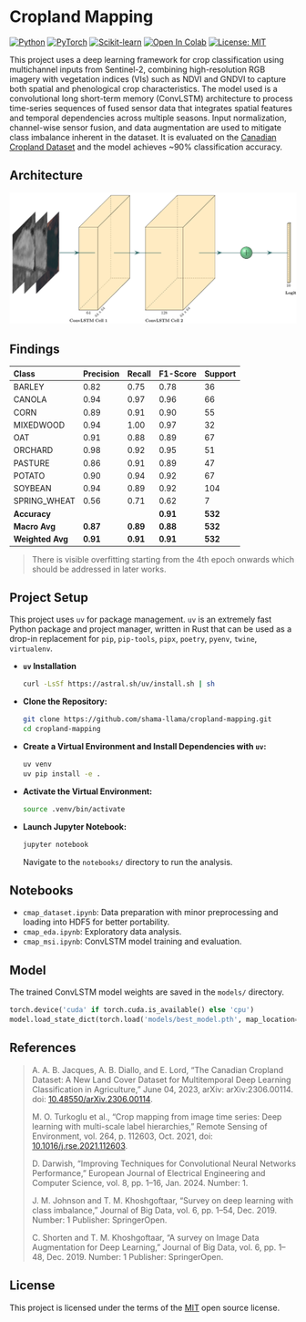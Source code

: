 # Cropland Mapping

[![Python](https://img.shields.io/badge/Python-3.12+-3776AB?logo=python&logoColor=white)](https://docs.python.org/3.12/)
[![PyTorch](https://img.shields.io/badge/PyTorch-2.7+-EE4C2C?logo=pytorch&logoColor=white)](https://docs.pytorch.org/docs/2.7/)
[![Scikit-learn](https://img.shields.io/badge/Scikit--learn-1.7+-F7931E?logo=scikit-learn&logoColor=white)](https://scikit-learn.org/stable/whats_new/v1.7.html)
[![Open In Colab](https://colab.research.google.com/assets/colab-badge.svg)](https://colab.research.google.com/github/shama-llama/cropland-mapping/blob/main/notebooks/cmap_msi.ipynb)
[![License: MIT](https://img.shields.io/badge/License-MIT-yellow.svg)](https://opensource.org/licenses/MIT)

This project uses a deep learning framework for crop classification using multichannel inputs from Sentinel-2, combining high-resolution RGB imagery with vegetation indices (VIs) such as NDVI and GNDVI to capture both spatial and phenological crop characteristics. The model used is a convolutional long short-term memory (ConvLSTM) architecture to process time-series sequences of fused sensor data that integrates spatial features and temporal dependencies across multiple seasons. Input normalization, channel-wise sensor fusion, and data augmentation are used to mitigate class imbalance inherent in the dataset. It is evaluated on the [Canadian Cropland Dataset](https://github.com/bioinfoUQAM/Canadian-cropland-dataset-github) and the model achieves ~90% classification accuracy.

## Architecture

![Model Architecture](/diagram/diagram.png)

## Findings

| Class | Precision | Recall | F1-Score | Support |
| :--- | :--- | :--- | :--- | :--- |
| BARLEY | 0.82 | 0.75 | 0.78 | 36 |
| CANOLA | 0.94 | 0.97 | 0.96 | 66 |
| CORN | 0.89 | 0.91 | 0.90 | 55 |
| MIXEDWOOD | 0.94 | 1.00 | 0.97 | 32 |
| OAT | 0.91 | 0.88 | 0.89 | 67 |
| ORCHARD | 0.98 | 0.92 | 0.95 | 51 |
| PASTURE | 0.86 | 0.91 | 0.89 | 47 |
| POTATO | 0.90 | 0.94 | 0.92 | 67 |
| SOYBEAN | 0.94 | 0.89 | 0.92 | 104 |
| SPRING_WHEAT | 0.56 | 0.71 | 0.62 | 7 |
| **Accuracy** | | | **0.91** | **532** |
| **Macro Avg** | **0.87** | **0.89** | **0.88** | **532** |
| **Weighted Avg** | **0.91** | **0.91** | **0.91** | **532** |

> There is visible overfitting starting from the 4th epoch onwards which should be addressed in later works.

## Project Setup

This project uses `uv` for package management. `uv` is an extremely fast Python package and project manager, written in Rust that can be used as a drop-in replacement for `pip`, `pip-tools`, `pipx`, `poetry`, `pyenv`, `twine`, `virtualenv`.

- **`uv` Installation**

    ```bash
    curl -LsSf https://astral.sh/uv/install.sh | sh
    ```

- **Clone the Repository:**

    ```bash
    git clone https://github.com/shama-llama/cropland-mapping.git
    cd cropland-mapping
    ```

- **Create a Virtual Environment and Install Dependencies with `uv`:**

    ```bash
    uv venv
    uv pip install -e .
    ```

- **Activate the Virtual Environment:**

    ```bash
    source .venv/bin/activate
    ```

- **Launch Jupyter Notebook:**

    ```bash
    jupyter notebook
    ```

    Navigate to the `notebooks/` directory to run the analysis.

## Notebooks

- `cmap_dataset.ipynb`: Data preparation with minor preprocessing and loading into HDF5 for better portability.
- `cmap_eda.ipynb`: Exploratory data analysis.
- `cmap_msi.ipynb`: ConvLSTM model training and evaluation.

## Model

The trained ConvLSTM model weights are saved in the `models/` directory.

```python
torch.device('cuda' if torch.cuda.is_available() else 'cpu')
model.load_state_dict(torch.load('models/best_model.pth', map_location=device))
```

## References

> A. A. B. Jacques, A. B. Diallo, and E. Lord, “The Canadian Cropland Dataset: A New Land Cover Dataset for Multitemporal Deep Learning Classification in Agriculture,” June 04, 2023, arXiv: arXiv:2306.00114. doi: [10.48550/arXiv.2306.00114](https://doi.org/10.48550/arXiv.2306.00114).
>
> M. O. Turkoglu et al., “Crop mapping from image time series: Deep learning with multi-scale label hierarchies,” Remote Sensing of Environment, vol. 264, p. 112603, Oct. 2021, doi: [10.1016/j.rse.2021.112603](https://doi.org/10.1016/j.rse.2021.112603).
>
> D. Darwish, “Improving Techniques for Convolutional Neural Networks Performance,” European Journal of Electrical Engineering and Computer Science, vol. 8, pp. 1–16, Jan. 2024. Number: 1.
>
> J. M. Johnson and T. M. Khoshgoftaar, “Survey on deep learning with class imbalance,” Journal of Big Data, vol. 6, pp. 1–54, Dec. 2019. Number: 1 Publisher: SpringerOpen.
>
> C. Shorten and T. M. Khoshgoftaar, “A survey on Image Data Augmentation for Deep Learning,” Journal of Big Data, vol. 6, pp. 1–48, Dec. 2019. Number: 1 Publisher: SpringerOpen.

## License

This project is licensed under the terms of the [MIT](LICENSE) open source license.
